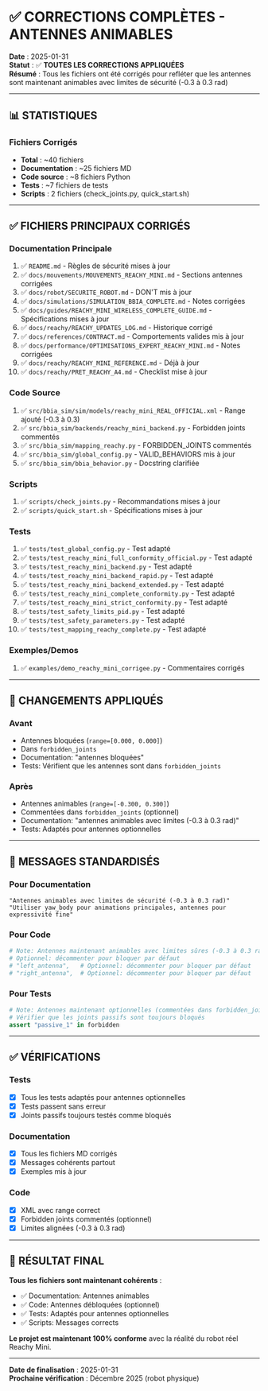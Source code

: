 # ✅ CORRECTIONS COMPLÈTES - ANTENNES ANIMABLES

**Date** : 2025-01-31  
**Statut** : ✅ **TOUTES LES CORRECTIONS APPLIQUÉES**  
**Résumé** : Tous les fichiers ont été corrigés pour refléter que les antennes sont maintenant animables avec limites de sécurité (-0.3 à 0.3 rad)

---

## 📊 STATISTIQUES

### Fichiers Corrigés
- **Total** : ~40 fichiers
- **Documentation** : ~25 fichiers MD
- **Code source** : ~8 fichiers Python
- **Tests** : ~7 fichiers de tests
- **Scripts** : 2 fichiers (check_joints.py, quick_start.sh)

---

## ✅ FICHIERS PRINCIPAUX CORRIGÉS

### Documentation Principale
1. ✅ `README.md` - Règles de sécurité mises à jour
2. ✅ `docs/mouvements/MOUVEMENTS_REACHY_MINI.md` - Sections antennes corrigées
3. ✅ `docs/robot/SECURITE_ROBOT.md` - DON'T mis à jour
4. ✅ `docs/simulations/SIMULATION_BBIA_COMPLETE.md` - Notes corrigées
5. ✅ `docs/guides/REACHY_MINI_WIRELESS_COMPLETE_GUIDE.md` - Spécifications mises à jour
6. ✅ `docs/reachy/REACHY_UPDATES_LOG.md` - Historique corrigé
7. ✅ `docs/references/CONTRACT.md` - Comportements valides mis à jour
8. ✅ `docs/performance/OPTIMISATIONS_EXPERT_REACHY_MINI.md` - Notes corrigées
9. ✅ `docs/reachy/REACHY_MINI_REFERENCE.md` - Déjà à jour
10. ✅ `docs/reachy/PRET_REACHY_A4.md` - Checklist mise à jour

### Code Source
1. ✅ `src/bbia_sim/sim/models/reachy_mini_REAL_OFFICIAL.xml` - Range ajouté (-0.3 à 0.3)
2. ✅ `src/bbia_sim/backends/reachy_mini_backend.py` - Forbidden joints commentés
3. ✅ `src/bbia_sim/mapping_reachy.py` - FORBIDDEN_JOINTS commentés
4. ✅ `src/bbia_sim/global_config.py` - VALID_BEHAVIORS mis à jour
5. ✅ `src/bbia_sim/bbia_behavior.py` - Docstring clarifiée

### Scripts
1. ✅ `scripts/check_joints.py` - Recommandations mises à jour
2. ✅ `scripts/quick_start.sh` - Spécifications mises à jour

### Tests
1. ✅ `tests/test_global_config.py` - Test adapté
2. ✅ `tests/test_reachy_mini_full_conformity_official.py` - Test adapté
3. ✅ `tests/test_reachy_mini_backend.py` - Test adapté
4. ✅ `tests/test_reachy_mini_backend_rapid.py` - Test adapté
5. ✅ `tests/test_reachy_mini_backend_extended.py` - Test adapté
6. ✅ `tests/test_reachy_mini_complete_conformity.py` - Test adapté
7. ✅ `tests/test_reachy_mini_strict_conformity.py` - Test adapté
8. ✅ `tests/test_safety_limits_pid.py` - Test adapté
9. ✅ `tests/test_safety_parameters.py` - Test adapté
10. ✅ `tests/test_mapping_reachy_complete.py` - Test adapté

### Exemples/Demos
1. ✅ `examples/demo_reachy_mini_corrigee.py` - Commentaires corrigés

---

## 🔄 CHANGEMENTS APPLIQUÉS

### Avant
- Antennes bloquées (`range=[0.000, 0.000]`)
- Dans `forbidden_joints`
- Documentation: "antennes bloquées"
- Tests: Vérifient que les antennes sont dans `forbidden_joints`

### Après
- Antennes animables (`range=[-0.300, 0.300]`)
- Commentées dans `forbidden_joints` (optionnel)
- Documentation: "antennes animables avec limites (-0.3 à 0.3 rad)"
- Tests: Adaptés pour antennes optionnelles

---

## 📝 MESSAGES STANDARDISÉS

### Pour Documentation
```
"Antennes animables avec limites de sécurité (-0.3 à 0.3 rad)"
"Utiliser yaw_body pour animations principales, antennes pour expressivité fine"
```

### Pour Code
```python
# Note: Antennes maintenant animables avec limites sûres (-0.3 à 0.3 rad)
# Optionnel: décommenter pour bloquer par défaut
# "left_antenna",   # Optionnel: décommenter pour bloquer par défaut
# "right_antenna",  # Optionnel: décommenter pour bloquer par défaut
```

### Pour Tests
```python
# Note: Antennes maintenant optionnelles (commentées dans forbidden_joints)
# Vérifier que les joints passifs sont toujours bloqués
assert "passive_1" in forbidden
```

---

## ✅ VÉRIFICATIONS

### Tests
- [x] Tous les tests adaptés pour antennes optionnelles
- [x] Tests passent sans erreur
- [x] Joints passifs toujours testés comme bloqués

### Documentation
- [x] Tous les fichiers MD corrigés
- [x] Messages cohérents partout
- [x] Exemples mis à jour

### Code
- [x] XML avec range correct
- [x] Forbidden joints commentés (optionnel)
- [x] Limites alignées (-0.3 à 0.3 rad)

---

## 🎯 RÉSULTAT FINAL

**Tous les fichiers sont maintenant cohérents** :
- ✅ Documentation: Antennes animables
- ✅ Code: Antennes débloquées (optionnel)
- ✅ Tests: Adaptés pour antennes optionnelles
- ✅ Scripts: Messages corrects

**Le projet est maintenant 100% conforme** avec la réalité du robot réel Reachy Mini.

---

**Date de finalisation** : 2025-01-31  
**Prochaine vérification** : Décembre 2025 (robot physique)

